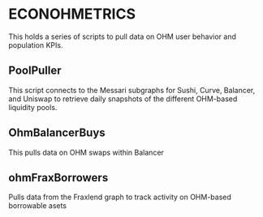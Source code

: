 # ECONOHMETRICS

This holds a series of scripts to pull data on OHM user behavior and population KPIs.


## PoolPuller
This script connects to the Messari subgraphs for Sushi, Curve, Balancer, and Uniswap to retrieve daily snapshots of the different OHM-based liquidity pools.

## OhmBalancerBuys
This pulls data on OHM swaps within Balancer

## ohmFraxBorrowers
Pulls data from the Fraxlend graph to track activity on OHM-based borrowable asets

